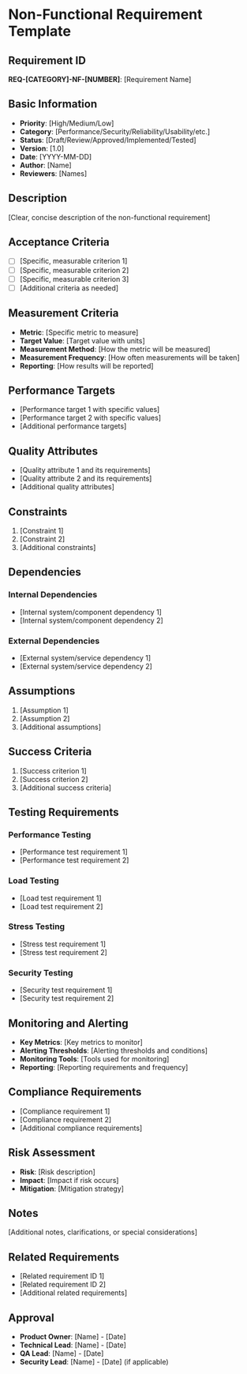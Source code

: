 # Non-Functional Requirement Template

## Requirement ID
**REQ-[CATEGORY]-NF-[NUMBER]**: [Requirement Name]

## Basic Information
- **Priority**: [High/Medium/Low]
- **Category**: [Performance/Security/Reliability/Usability/etc.]
- **Status**: [Draft/Review/Approved/Implemented/Tested]
- **Version**: [1.0]
- **Date**: [YYYY-MM-DD]
- **Author**: [Name]
- **Reviewers**: [Names]

## Description
[Clear, concise description of the non-functional requirement]

## Acceptance Criteria
- [ ] [Specific, measurable criterion 1]
- [ ] [Specific, measurable criterion 2]
- [ ] [Specific, measurable criterion 3]
- [ ] [Additional criteria as needed]

## Measurement Criteria
- **Metric**: [Specific metric to measure]
- **Target Value**: [Target value with units]
- **Measurement Method**: [How the metric will be measured]
- **Measurement Frequency**: [How often measurements will be taken]
- **Reporting**: [How results will be reported]

## Performance Targets
- [Performance target 1 with specific values]
- [Performance target 2 with specific values]
- [Additional performance targets]

## Quality Attributes
- [Quality attribute 1 and its requirements]
- [Quality attribute 2 and its requirements]
- [Additional quality attributes]

## Constraints
1. [Constraint 1]
2. [Constraint 2]
3. [Additional constraints]

## Dependencies
### Internal Dependencies
- [Internal system/component dependency 1]
- [Internal system/component dependency 2]

### External Dependencies
- [External system/service dependency 1]
- [External system/service dependency 2]

## Assumptions
1. [Assumption 1]
2. [Assumption 2]
3. [Additional assumptions]

## Success Criteria
1. [Success criterion 1]
2. [Success criterion 2]
3. [Additional success criteria]

## Testing Requirements
### Performance Testing
- [Performance test requirement 1]
- [Performance test requirement 2]

### Load Testing
- [Load test requirement 1]
- [Load test requirement 2]

### Stress Testing
- [Stress test requirement 1]
- [Stress test requirement 2]

### Security Testing
- [Security test requirement 1]
- [Security test requirement 2]

## Monitoring and Alerting
- **Key Metrics**: [Key metrics to monitor]
- **Alerting Thresholds**: [Alerting thresholds and conditions]
- **Monitoring Tools**: [Tools used for monitoring]
- **Reporting**: [Reporting requirements and frequency]

## Compliance Requirements
- [Compliance requirement 1]
- [Compliance requirement 2]
- [Additional compliance requirements]

## Risk Assessment
- **Risk**: [Risk description]
- **Impact**: [Impact if risk occurs]
- **Mitigation**: [Mitigation strategy]

## Notes
[Additional notes, clarifications, or special considerations]

## Related Requirements
- [Related requirement ID 1]
- [Related requirement ID 2]
- [Additional related requirements]

## Approval
- **Product Owner**: [Name] - [Date]
- **Technical Lead**: [Name] - [Date]
- **QA Lead**: [Name] - [Date]
- **Security Lead**: [Name] - [Date] (if applicable)